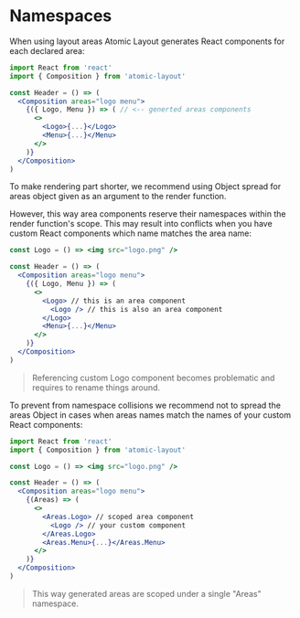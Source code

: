 # Namespaces

When using layout areas Atomic Layout generates React components for each declared area:

```jsx
import React from 'react'
import { Composition } from 'atomic-layout'

const Header = () => (
  <Composition areas="logo menu">
    {({ Logo, Menu }) => ( // <-- generted areas components
      <>
        <Logo>{...}</Logo>
        <Menu>{...}</Menu>
      </>
    )}
  </Composition>
)
```

To make rendering part shorter, we recommend using Object spread for areas object given as an argument to the render function.

However, this way area components reserve their namespaces within the render function's scope. This may result into conflicts when you have custom React components which name matches the area name:

```jsx
const Logo = () => <img src="logo.png" />

const Header = () => (
  <Composition areas="logo menu">
    {({ Logo, Menu }) => (
      <>
        <Logo> // this is an area component
          <Logo /> // this is also an area component
        </Logo>
        <Menu>{...}</Menu>
      </>
    )}
  </Composition>
)
```

> Referencing custom Logo component becomes problematic and requires to rename things around.

To prevent from namespace collisions we recommend not to spread the areas Object in cases when areas names match the names of your custom React components:

```jsx
import React from 'react'
import { Composition } from 'atomic-layout'

const Logo = () => <img src="logo.png" />

const Header = () => (
  <Composition areas="logo menu">
    {(Areas) => (
      <>
        <Areas.Logo> // scoped area component
          <Logo /> // your custom component
        </Areas.Logo>
        <Areas.Menu>{...}</Areas.Menu>
      </>
    )}
  </Composition>
)
```

> This way generated areas are scoped under a single "Areas" namespace.

